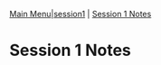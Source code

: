 [Main Menu](../../../sessions/README.md)|[session1](../../session1/) | [Session 1 Notes](../docs/sessionNotes.md)

# Session 1 Notes
